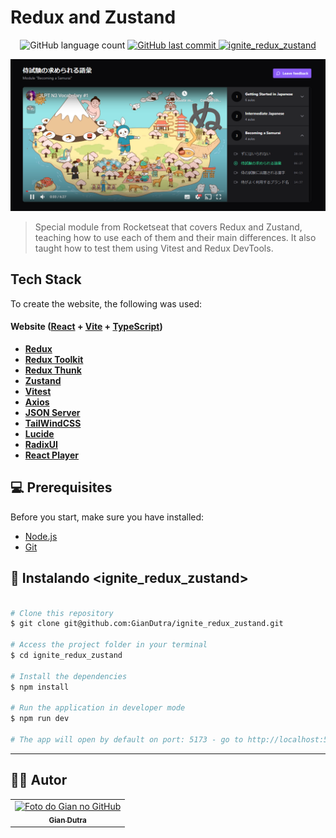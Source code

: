 # Redux and Zustand

<p align="center">
  <img alt="GitHub language count" src="https://img.shields.io/github/languages/count/GianDutra/ignite_redux_zustand?color=%2304D361">

   <a href="https://github.com/GianDutra/ignite_redux_zustand/commits/master">
    <img alt="GitHub last commit" src="https://img.shields.io/github/last-commit/GianDutra/ignite_redux_zustand">
  </a>
  
 <a href="https://ignite-redux-zustand-three.vercel.app/">
    <img alt="ignite_redux_zustand" src="https://img.shields.io/badge/redux_zustand-%237159c1?style=flat&logo=ghost">
  </a>
  
</p>
<img src="./.github/1.png" alt="ignite_redux_zustand" title="ignite_redux_zustand">

> Special module from Rocketseat that covers Redux and Zustand, teaching how to use each of them and their main differences. It also taught how to test them using Vitest and Redux DevTools.

## Tech Stack

To create the website, the following was used:

#### **Website**    ([React](https://reactjs.org/)  +  [Vite](https://vitejs.dev/)  +  [TypeScript](https://www.typescriptlang.org/))
- **[Redux](https://redux.js.org/)**
- **[Redux Toolkit](https://redux-toolkit.js.org/)**
- **[Redux Thunk](https://github.com/reduxjs/redux-thunk)**
- **[Zustand](https://zustand.surge.sh/)**
- **[Vitest](https://vitest.io/)**
- **[Axios](https://axios-http.com/)**
- **[JSON Server](https://github.com/typicode/json-server)**
- **[TailWindCSS](https://tailwindcss.com/)**
- **[Lucide](https://lucide.dev/)**
- **[RadixUI](https://www.radix-ui.com/)**
- **[React Player](https://github.com/cookpete/react-player)**

## 💻 Prerequisites

Before you start, make sure you have installed:

* [Node.js](https://nodejs.org/en/)
* [Git](https://git-scm.com)

## 🚀 Instalando <ignite_redux_zustand>

 
```bash

# Clone this repository
$ git clone git@github.com:GianDutra/ignite_redux_zustand.git

# Access the project folder in your terminal
$ cd ignite_redux_zustand

# Install the dependencies
$ npm install

# Run the application in developer mode
$ npm run dev

# The app will open by default on port: 5173 - go to http://localhost:5173/

```

---


## 👨‍💼 Autor

<table>
  <tr>
    <td align="center">
      <a href="#">
        <img src="https://github.com/GianDutra.png" width="100px;" alt="Foto do Gian no GitHub"/><br>
        <sub>
          <b>Gian Dutra</b>
        </sub>
      </a>
    </td>
  </tr>
</table>
